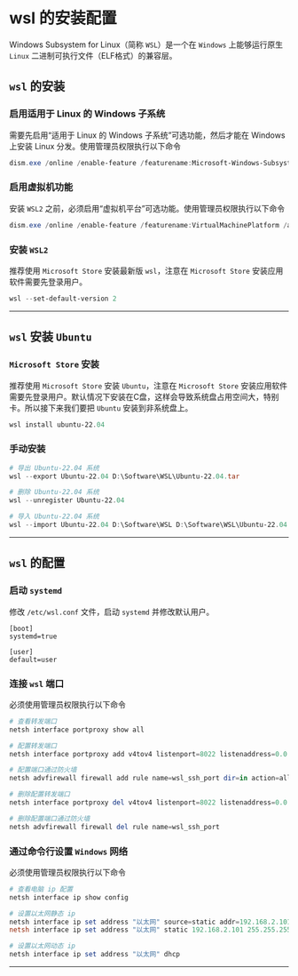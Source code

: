 # wsl 的安装配置


Windows Subsystem for Linux（简称 `WSL`）是一个在 `Windows` 上能够运行原生 `Linux` 二进制可执行文件（ELF格式）的兼容层。

<!--more-->

## `wsl` 的安装

### 启用适用于 Linux 的 Windows 子系统

需要先启用“适用于 Linux 的 Windows 子系统”可选功能，然后才能在 Windows 上安装 Linux 分发。使用管理员权限执行以下命令

```powershell
dism.exe /online /enable-feature /featurename:Microsoft-Windows-Subsystem-Linux /all /norestart
```

### 启用虚拟机功能

安装 `WSL2` 之前，必须启用“虚拟机平台”可选功能。使用管理员权限执行以下命令

```powershell
dism.exe /online /enable-feature /featurename:VirtualMachinePlatform /all /norestart
```

### 安装 `WSL2`

推荐使用 `Microsoft Store` 安装最新版 `wsl`，注意在 `Microsoft Store` 安装应用软件需要先登录用户。

```powershell
wsl --set-default-version 2
```

----

## `wsl` 安装 `Ubuntu`

### `Microsoft Store` 安装

推荐使用 `Microsoft Store` 安装 `Ubuntu`，注意在 `Microsoft Store` 安装应用软件需要先登录用户。默认情况下安装在C盘，这样会导致系统盘占用空间大，特别卡。所以接下来我们要把 `Ubuntu` 安装到非系统盘上。

```powershell
wsl install ubuntu-22.04
```

### 手动安装

```powershell
# 导出 Ubuntu-22.04 系统
wsl --export Ubuntu-22.04 D:\Software\WSL\Ubuntu-22.04.tar

# 删除 Ubuntu-22.04 系统
wsl --unregister Ubuntu-22.04

# 导入 Ubuntu-22.04 系统
wsl --import Ubuntu-22.04 D:\Software\WSL D:\Software\WSL\Ubuntu-22.04.tar
```

----

## `wsl` 的配置

### 启动 `systemd`

修改 `/etc/wsl.conf` 文件，启动 `systemd` 并修改默认用户。

```
[boot]
systemd=true

[user]
default=user
```

### 连接 `wsl` 端口

必须使用管理员权限执行以下命令

```powershell
# 查看转发端口
netsh interface portproxy show all

# 配置转发端口
netsh interface portproxy add v4tov4 listenport=8022 listenaddress=0.0.0.0 connectport=8022 connectaddress=192.168.2.1

# 配置端口通过防火墙
netsh advfirewall firewall add rule name=wsl_ssh_port dir=in action=allow protocol=tcp localport=8022

# 删除配置转发端口
netsh interface portproxy del v4tov4 listenport=8022 listenaddress=0.0.0.0

# 删除配置端口通过防火墙
netsh advfirewall firewall del rule name=wsl_ssh_port
```

### 通过命令行设置 `Windows` 网络

必须使用管理员权限执行以下命令

```powershell
# 查看电脑 ip 配置
netsh interface ip show config

# 设置以太网静态 ip
netsh interface ip set address "以太网" source=static addr=192.168.2.101 mask=255.255.255.0 gateway=192.168.2.1
netsh interface ip set address "以太网" static 192.168.2.101 255.255.255.0 192.168.2.1

# 设置以太网动态 ip
netsh interface ip set address "以太网" dhcp
```

----


